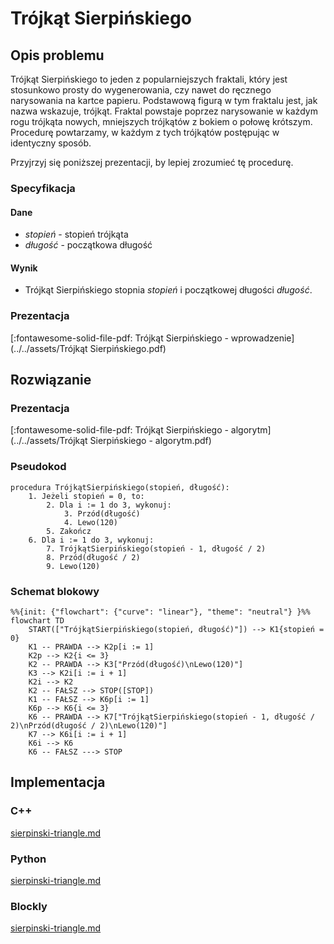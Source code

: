 # Trójkąt Sierpińskiego

## Opis problemu

Trójkąt Sierpińskiego to jeden z popularniejszych fraktali, który jest stosunkowo prosty do wygenerowania, czy nawet do ręcznego narysowania na kartce papieru. Podstawową figurą w tym fraktalu jest, jak nazwa wskazuje, trójkąt. Fraktal powstaje poprzez narysowanie w każdym rogu trójkąta nowych, mniejszych trójkątów z bokiem o połowę krótszym. Procedurę powtarzamy, w każdym z tych trójkątów postępując w identyczny sposób. 

Przyjrzyj się poniższej prezentacji, by lepiej zrozumieć tę procedurę.

### Specyfikacja

#### Dane

* $stopień$ - stopień trójkąta
* $długość$ - początkowa długość

#### Wynik

* Trójkąt Sierpińskiego stopnia $stopień$ i początkowej długości $długość$.

### Prezentacja

[:fontawesome-solid-file-pdf: Trójkąt Sierpińskiego - wprowadzenie](../../assets/Trójkąt Sierpińskiego.pdf)

## Rozwiązanie

### Prezentacja

[:fontawesome-solid-file-pdf: Trójkąt Sierpińskiego - algorytm](../../assets/Trójkąt Sierpińskiego - algorytm.pdf)

### Pseudokod

```
procedura TrójkątSierpińskiego(stopień, długość):
    1. Jeżeli stopień = 0, to:
        2. Dla i := 1 do 3, wykonuj:
            3. Przód(długość)
            4. Lewo(120)
        5. Zakończ
    6. Dla i := 1 do 3, wykonuj:
        7. TrójkątSierpińskiego(stopień - 1, długość / 2)
        8. Przód(długość / 2)
        9. Lewo(120)
```

### Schemat blokowy

```mermaid
%%{init: {"flowchart": {"curve": "linear"}, "theme": "neutral"} }%%
flowchart TD
    START(["TrójkątSierpińskiego(stopień, długość)"]) --> K1{stopień = 0}
    K1 -- PRAWDA --> K2p[i := 1]
    K2p --> K2{i <= 3}
    K2 -- PRAWDA --> K3["Przód(długość)\nLewo(120)"]
    K3 --> K2i[i := i + 1]
    K2i --> K2
    K2 -- FAŁSZ --> STOP([STOP])
    K1 -- FAŁSZ --> K6p[i := 1]
    K6p --> K6{i <= 3}
    K6 -- PRAWDA --> K7["TrójkątSierpińskiego(stopień - 1, długość / 2)\nPrzód(długość / 2)\nLewo(120)"]
    K7 --> K6i[i := i + 1]
    K6i --> K6
    K6 -- FAŁSZ ---> STOP
```

## Implementacja

### C++


[sierpinski-triangle.md](../../programming/c++/algorithms/fractals/sierpinski-triangle.md)


### Python


[sierpinski-triangle.md](../../programming/python/algorithms/fractals/sierpinski-triangle.md)


### Blockly


[sierpinski-triangle.md](../../programming/blockly/algorithms/fractals/sierpinski-triangle.md)

